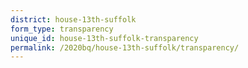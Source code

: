 ```yaml
---
district: house-13th-suffolk
form_type: transparency
unique_id: house-13th-suffolk-transparency
permalink: /2020bq/house-13th-suffolk/transparency/
---
```

